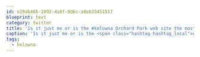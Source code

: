 ```yaml
---
id: e29ab46b-1092-4a8f-8d6c-a8eb35451517
blueprint: text
category: twitter
title: 'Is it just me or is the #kelowna Orchard Park web site the most annoying ever?'
caption: 'Is it just me or is the <span class="hashtag hashtag_local">#<a href="http://tweettemp.darylchymko.ca/?tag=kelowna">kelowna</a> Orchard Park web site the most annoying ever?'
tags:
  - kelowna
---
```

